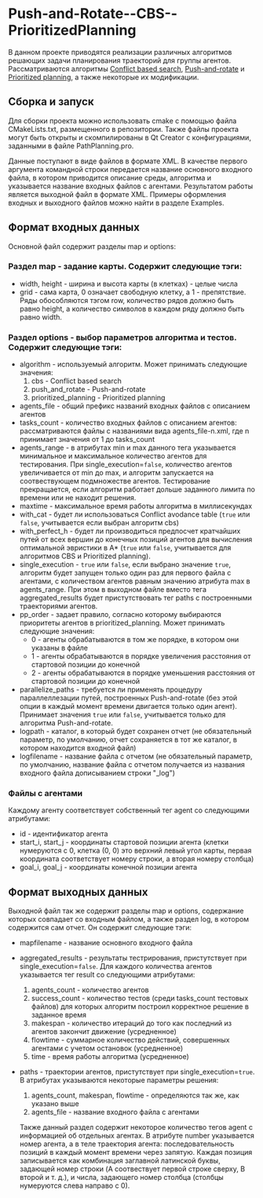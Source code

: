 # Push-and-Rotate--CBS--PrioritizedPlanning
В данном проекте приводятся реализации различных алгоритмов решающих задачи планирования траекторий для группы агентов. Рассматриваются алгоритмы [Conflict based search](https://www.aaai.org/ocs/index.php/AAAI/AAAI12/paper/viewFile/5062/5239), [Push-and-rotate](https://pdfs.semanticscholar.org/0a84/5fa6530f84b5df50d652a5e4eecc38d77681.pdf) и [Prioritized planning](https://arxiv.org/pdf/1409.2399.pdf), а также некоторые их модификации.

## Сборка и запуск
Для сборки проекта можно использовать cmake с помощью файла CMakeLists.txt, размещенного в репозитории. Также файлы проекта могут быть открыты и скомпилированы в Qt Creator с конфигурациями, заданными в файле PathPlanning.pro.

Данные поступают в виде файлов в формате XML. В качестве первого аргумента командной строки передается название основного входного файла, в котором приводится описание среды, алгоритма и указывается название входных файлов с агентами. Результатом работы является выходной файл в формате XML. Примеры оформления входных и выходного файлов можно найти в разделе Examples.

## Формат входных данных
Основной файл содержит разделы map и options:

### Раздел map - задание карты. Содержит следующие тэги:
- width, height - ширина и высота карты (в клетках) - целые числа
- grid - сама карта, 0 означает свободную клетку, а 1 - препятствие. Ряды обособляются тэгом row, количество рядов должно быть равно height, а количество символов в каждом ряду должно быть равно width.

### Раздел options - выбор параметров алгоритма и тестов. Содержит следующие тэги:
- algorithm - используемый алгоритм. Может принимать следующие значения:
    1. cbs - Conflict based search
    2. push_and_rotate - Push-and-rotate
    3. prioritized_planning - Prioritized planning
- agents_file - общий префикс названий входных файлов с описанием агентов
- tasks_count - количество входных файлов с описанием агентов: рассматриваются файлы с названиями вида agents_file-n.xml, где n принимает значения от 1 до tasks_count
- agents_range - в атрибутах min и max данного тега указывается минимальное и максимальное количество агентов для тестирования. При single_execution=`false`, количество агентов увеличивается от min до max, и алгоритм запускается на соотвествующем подмножестве агентов. Тестирование прекращается, если алгоритм работает дольше заданного лимита по времени или не находит решения.
- maxtime - максимальное время работы алгоритма в миллисекундах
- with_cat - будет ли использоваться Conflict avodance table (`true` или `false`, учитывается если выбран алгоритм cbs)
- with_perfect_h - будет ли производиться предпосчет кратчайших путей от всех вершин до конечных позиций агентов для вычисления оптимальной эвристики в A\* (`true` или `false`, учитывается для алгоритмов CBS и Prioritized planning).
- single_execution - `true` или `false`, если выбрано значение `true`, алгоритм будет запущен только один раз для первого файла с агентами, с количеством агентов равным значению атрибута max в agents_range. При этом в выходном файле вместо тега aggregated_results будет пристутствовать тег paths с построенными траекториями агентов.
- pp_order - задает правило, согласно которому выбираются приоритеты агентов в prioritized_planning. Может принимать следующие значения:
    - 0 - агенты обрабатываются в том же порядке, в котором они указаны в файле
    - 1 - агенты обрабатываются в порядке увеличения расстояния от стартовой позиции до конечной
    - 2 - агенты обрабатываются в порядке уменьшения расстояния от стартовой позиции до конечной
- parallelize_paths - требуется ли применять процедуру параллеллезации путей, построенных Push-and-rotate (без этой опции в каждый момент времени двигается только один агент). Принимает значения `true` или `false`, учитывается только для алгоритма Push-and-rotate.
- logpath - каталог, в который будет сохранен отчет (не обязательный параметр, по умолчанию, отчет сохраняется в тот же каталог, в котором находится входной файл)
- logfilename - название файла с отчетом (не обязательный параметр, по умолчанию, название файла с отчетом получается из названия входного файла дописыванием строки "_log")

### Файлы с агентами
Каждому агенту соответствует собственный тег agent со следующими атрибутами:
- id - идентификатор агента
- start_i, start_j - координаты стартовой позиции агента (клетки нумеруются с 0, клетка (0, 0) это верхний левый угол карты, первая координата соответствует номеру строки, а вторая номеру столбца)
- goal_i, goal_j - координаты конечной позиции агента

## Формат выходных данных
Выходной файл так же содержит разделы map и options, содержание которых совпадает со входным файлом, а также раздел log, в котором содержится сам отчет. Он содержит
следующие тэги:

- mapfilename - название основного входного файла
- aggregated_results - результаты тестрирования, пристутствует при single_execution=`false`. Для каждого количества агентов указывается тег result со следующими атрибутами:
    1. agents_count - количество агентов
    2. success_count - количество тестов (среди tasks_count тестовых файлов) для которых алгоритм построил корректное решение в заданное время
    3. makespan - количество итераций до того как последний из агентов закончит движение (усредненное)
    4. flowtime - суммарное количество действий, совершенных агентами с учетом остановок (усредненное)
    5. time - время работы алгоритма (усредненное)
- paths - траектории агентов, пристутствует при single_execution=`true`. В атрибутах указываются некоторые параметры решения:
    1. agents_count, makespan, flowtime - определяются так же, как указано выше
    2. agents_file - название входного файла с агентами

    Также данный раздел содержит некоторое количество тегов agent с информацией об отдельных агентах. В атрибуте number указывается номер агента, а в теле траектория агента: последовательность позиций в каждый момент времени через запятую. Каждая позиция записывается как комбинация заглавной латинской буквы, задающей номер строки (A соотвествует первой строке сверху, B второй и т. д.), и числа, задающего номер столбца (столбцы нумеруются слева направо с 0).
